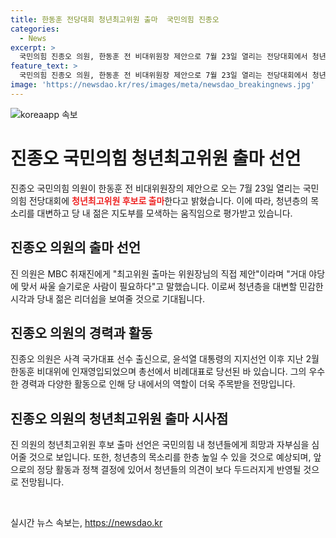 ```yaml
---
title: 한동훈 전당대회 청년최고위원 출마  국민의힘 진종오
categories:
  - News
excerpt: >
  국민의힘 진종오 의원, 한동훈 전 비대위원장 제안으로 7월 23일 열리는 전당대회에서 청년최고위원 후보로 출마 선언. 최고위원 출마는 위원장의 직접 제안으로, 거대 야당에 맞서 싸울 슬기로운 인재 필요 강조. 윤석열 대통령 지지선언 후 한동훈 비대위에 인재영입되고 총선에서 비례대표 당선됨.
feature_text: >
  국민의힘 진종오 의원, 한동훈 전 비대위원장 제안으로 7월 23일 열리는 전당대회에서 청년최고위원 후보로 출마 선언. 최고위원 출마는 위원장의 직접 제안으로, 거대 야당에 맞서 싸울 슬기로운 인재 필요 강조. 윤석열 대통령 지지선언 후 한동훈 비대위에 인재영입되고 총선에서 비례대표 당선됨.
image: 'https://newsdao.kr/res/images/meta/newsdao_breakingnews.jpg'
---
```


<p><img src="https://newsdao.kr/res/images/meta/newsdao_breakingnews.jpg" alt="koreaapp 속보" /></p>

<h1>진종오 국민의힘 청년최고위원 출마 선언</h1>

<p>진종오 국민의힘 의원이 한동훈 전 비대위원장의 제안으로 오는 7월 23일 열리는 국민의힘 전당대회에 <b><span style="color: #ee2323;">청년최고위원 후보로 출마</span></b>한다고 밝혔습니다. 이에 따라, 청년층의 목소리를 대변하고 당 내 젊은 지도부를 모색하는 움직임으로 평가받고 있습니다.</p>

<h2 data-ke-size="size26">진종오 의원의 출마 선언</h2>

<p>진 의원은 MBC 취재진에게 "최고위원 출마는 위원장님의 직접 제안"이라며 "거대 야당에 맞서 싸울 슬기로운 사람이 필요하다"고 말했습니다. 이로써 청년층을 대변할 민감한 시각과 당내 젊은 리더쉽을 보여줄 것으로 기대됩니다.</p>

<h2 data-ke-size="size26">진종오 의원의 경력과 활동</h2>

<p>진종오 의원은 사격 국가대표 선수 출신으로, 윤석열 대통령의 지지선언 이후 지난 2월 한동훈 비대위에 인재영입되었으며 총선에서 비례대표로 당선된 바 있습니다. 그의 우수한 경력과 다양한 활동으로 인해 당 내에서의 역할이 더욱 주목받을 전망입니다.</p>

<h2 data-ke-size="size26">진종오 의원의 청년최고위원 출마 시사점</h2>

<p>진 의원의 청년최고위원 후보 출마 선언은 국민의힘 내 청년들에게 희망과 자부심을 심어줄 것으로 보입니다. 또한, 청년층의 목소리를 한층 높일 수 있을 것으로 예상되며, 앞으로의 정당 활동과 정책 결정에 있어서 청년들의 의견이 보다 두드러지게 반영될 것으로 전망됩니다.</p>

<p data-ke-size="size16">&nbsp;</p>
실시간 뉴스 속보는, <a href="https://newsdao.kr" rel="dofollow">https://newsdao.kr</a>


